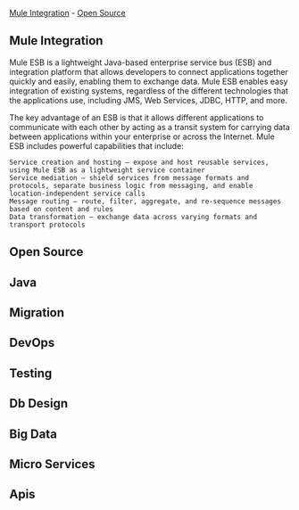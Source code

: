 [Mule Integration](/tech/#Mule_Integration) - [Open Source](/tech/#Open_Source)

## Mule Integration
Mule ESB is a lightweight Java-based enterprise service bus (ESB) and integration platform that allows developers to connect applications together quickly and easily, enabling them to exchange data. Mule ESB enables easy integration of existing systems, regardless of the different technologies that the applications use, including JMS, Web Services, JDBC, HTTP, and more.

The key advantage of an ESB is that it allows different applications to communicate with each other by acting as a transit system for carrying data between applications within your enterprise or across the Internet. Mule ESB includes powerful capabilities that include:

    Service creation and hosting — expose and host reusable services, using Mule ESB as a lightweight service container
    Service mediation — shield services from message formats and protocols, separate business logic from messaging, and enable location-independent service calls
    Message routing — route, filter, aggregate, and re-sequence messages based on content and rules
    Data transformation — exchange data across varying formats and transport protocols

## Open Source

## Java

## Migration

## DevOps

## Testing

## Db Design

## Big Data

## Micro Services

## Apis




